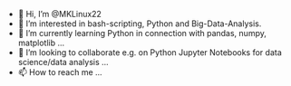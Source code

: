 - 👋 Hi, I’m @MKLinux22
- 👀 I’m interested in bash-scripting, Python and Big-Data-Analysis.
- 🌱 I’m currently learning Python in connection with pandas, numpy, matplotlib ...
- 💞️ I’m looking to collaborate e.g. on Python Jupyter Notebooks for data science/data analysis ...
- 📫 How to reach me ...

<!---
MKLinux22/MKLinux22 is a ✨ special ✨ repository because its `README.md` (this file) appears on your GitHub profile.
You can click the Preview link to take a look at your changes.
--->
